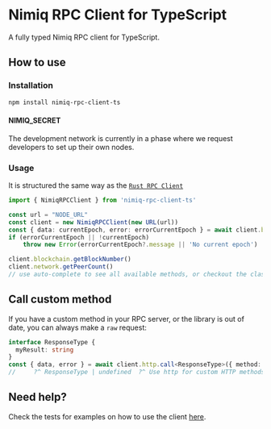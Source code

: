 # Nimiq RPC Client for TypeScript

A fully typed Nimiq RPC client for TypeScript.

## How to use

### Installation

```bash
npm install nimiq-rpc-client-ts
```

#### NIMIQ_SECRET

<!--
The development network is currently in a phase where we are giving RPC access to interested developers. Its main purpose is to invite all developers to exercise and test the Nimiq 2.0 RPC functionality (to see how it fits for their app use cases), and we invite them to file and report any issues through our GitHub repository. Using the TOKEN that will be given after requesting developer access from a team member through our social media channels.
-->

The development network is currently in a phase where we request developers to set up their own nodes.

### Usage

It is structured the same way as the [`Rust RPC Client`](https://github.com/nimiq/core-rs-albatross/tree/albatross/rpc-server/src/dispatchers)

```typescript
import { NimiqRPCClient } from 'nimiq-rpc-client-ts'

const url = "NODE_URL"
const client = new NimiqRPCClient(new URL(url))
const { data: currentEpoch, error: errorCurrentEpoch } = await client.blockchain.getEpochNumber()
if (errorCurrentEpoch || !currentEpoch)
    throw new Error(errorCurrentEpoch?.message || 'No current epoch')

client.blockchain.getBlockNumber()
client.network.getPeerCount()
// use auto-complete to see all available methods, or checkout the class https://github.com/onmax/albatross-rpc-client-ts/blob/main/src/index.ts#L26
```

## Call custom method

If you have a custom method in your RPC server, or the library is out of date, you can always make a `raw` request:

```ts
interface ResponseType {
  myResult: string
}
const { data, error } = await client.http.call<ResponseType>({ method: 'myAwesomeCustomMethod', params: ["FirstParameter", "secondParameter] }, { /* some http options */ })
//     ?^ ResponseType | undefined  ?^ Use http for custom HTTP methods or `ws` for custom WS
```

## Need help?

Check the tests for examples on how to use the client [here](./src/index.test.ts).
